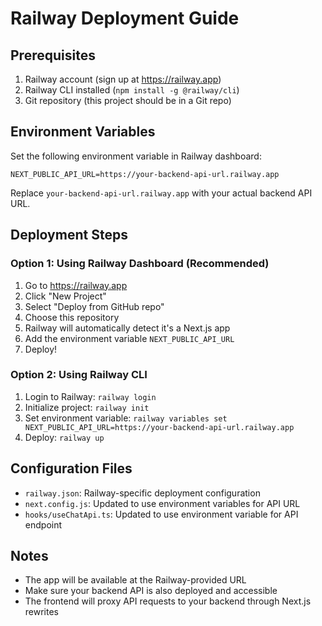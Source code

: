# Railway Deployment Guide

## Prerequisites
1. Railway account (sign up at https://railway.app)
2. Railway CLI installed (`npm install -g @railway/cli`)
3. Git repository (this project should be in a Git repo)

## Environment Variables
Set the following environment variable in Railway dashboard:

```
NEXT_PUBLIC_API_URL=https://your-backend-api-url.railway.app
```

Replace `your-backend-api-url.railway.app` with your actual backend API URL.

## Deployment Steps

### Option 1: Using Railway Dashboard (Recommended)
1. Go to https://railway.app
2. Click "New Project"
3. Select "Deploy from GitHub repo"
4. Choose this repository
5. Railway will automatically detect it's a Next.js app
6. Add the environment variable `NEXT_PUBLIC_API_URL`
7. Deploy!

### Option 2: Using Railway CLI
1. Login to Railway: `railway login`
2. Initialize project: `railway init`
3. Set environment variable: `railway variables set NEXT_PUBLIC_API_URL=https://your-backend-api-url.railway.app`
4. Deploy: `railway up`

## Configuration Files
- `railway.json`: Railway-specific deployment configuration
- `next.config.js`: Updated to use environment variables for API URL
- `hooks/useChatApi.ts`: Updated to use environment variable for API endpoint

## Notes
- The app will be available at the Railway-provided URL
- Make sure your backend API is also deployed and accessible
- The frontend will proxy API requests to your backend through Next.js rewrites
